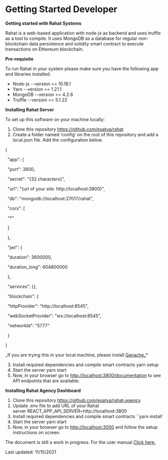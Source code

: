 ﻿---
id: getting-started-developer
---

# Getting Started Developer

**Getting started with Rahat Systems**

Rahat is a web-based application with node-js as backend and uses truffle as a tool to compile. It uses MongoDB as a database for regular non-blockchain data persistence and solidity smart contract to execute transactions on Ethereum blockchain.

**Pre-requisite**

To run Rahat in your system please make sure you have the following app and libraries installed.

- Node-js --version == 10.18.1
- Yarn --version == 1.21.1
- MongoDB --version >= 4.2.8
- Truffle --version == 5.1.22

**Installing Rahat Server**

To set up this software on your machine locally:

1. Clone this repository <https://github.com/esatya/rahat>
1. Create a folder named ‘config’ on the root of this repository and add a local.json file. Add the configuration below.

{

` `"app": {

` `"port": 3800,

` `"secret": "{32 characters}",

` `"url": "{url of your site: http://localhost:3800}",

` `"db": "mongodb://localhost:27017/rahat",

` `"cors": [

` `"\*"

` `]

` `},

` `"jwt": {

` `"duration": 3600000,

` `"duration_long": 604800000

` `},

` `"services": {},

` `"blockchain": {

` `"httpProvider": "http://localhost:8545",

` `"webSocketProvider": "ws://localhost:8545",

` `"networkId": "5777"

` `}

}

_If you are trying this in your local machine, please install [Ganache_](https://www.trufflesuite.com/ganache)\*

3. Install required dependencies and compile smart contracts yarn setup
4. Start the server yarn start
5. Now, in your browser go to <http://localhost:3800/documentation> to see API endpoints that are available.

**Installing Rahat Agency Dashboard**

1. Clone this repository <https://github.com/esatya/rahat-agency>
1. Update .env file to add URL of your Rahat server REACT_APP_API_SERVER=http://localhost:3800
1. Install required dependencies and compile smart contracts ``yarn install`
1. Start the server yarn start
1. Now, in your browser go to [http://localhost:3000](http://localhost:3000/) and follow the setup instructions on screen.

The document is still a work in progress.
For the user manual [Click here.](/docs/user-manual)

Last updated: 11/15/2021
